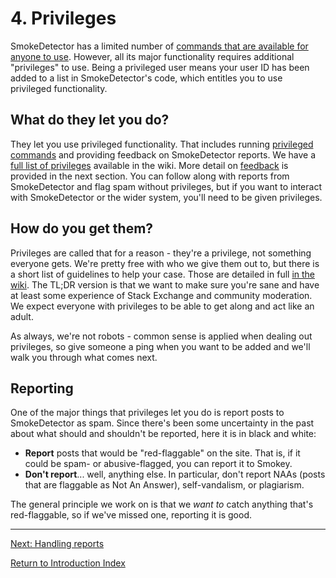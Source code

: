 ---
---

# 4. Privileges
SmokeDetector has a limited number of [commands that are available for anyone to use][commandsNonPriv]. However,
all its major functionality requires additional "privileges" to use. Being a privileged user
means your user ID has been added to a list in SmokeDetector's code, which entitles you to
use privileged functionality.

## What do they let you do?
They let you use privileged functionality. That includes running [privileged
commands][commandsPriv] and providing feedback on SmokeDetector reports.
We have a [full list of privileges][Privileges] available in the wiki. More detail on [feedback][4]
is provided in the next section. You can
follow along with reports from SmokeDetector and flag spam without privileges, but if you want to 
interact with SmokeDetector or the wider system, you'll need to be given privileges.

## How do you get them?
Privileges are called that for a reason - they're a privilege, not something everyone gets.
We're pretty free with who we give them out to, but there is a short list of guidelines
to help your case. Those are detailed in full [in the wiki][wiki]. The TL;DR version is that
we want to make sure you're sane and have at least some experience of Stack Exchange and
community moderation. We expect everyone with privileges to be able to get along and act
like an adult.

As always, we're not robots - common sense is applied when dealing out privileges, so give
someone a ping when you want to be added and we'll walk you through what comes next.

## Reporting
One of the major things that privileges let you do is report posts to SmokeDetector as spam.
Since there's been some uncertainty in the past about what should and shouldn't be reported,
here it is in black and white:

 - **Report** posts that would be "red-flaggable" on the site. That is, if it could be
   spam- or abusive-flagged, you can report it to Smokey.
 - **Don't report**... well, anything else. In particular, don't report NAAs (posts that
   are flaggable as Not An Answer), self-vandalism, or plagiarism.

The general principle we work on is that we _want to_ catch anything that's red-flaggable,
so if we've missed one, reporting it is good.

-----

[Next: Handling reports][4]

[Return to Introduction Index][8]

[commandsNonPriv]: https://github.com/Charcoal-SE/SmokeDetector/wiki/Commands#commands-for-everyone
[commandsPriv]: https://github.com/Charcoal-SE/SmokeDetector/wiki/Commands#privileged-commands
[Privileges]: /smokey/Privileges
[wiki]: https://charcoal-se.org/smokey/Privileges
[4]: /training/reports
[8]: /training/index
